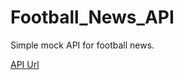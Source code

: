 # Football_News_API
Simple mock API for football news.

[API Url](https://wild-blue-snail-yoke.cyclic.app/news)
